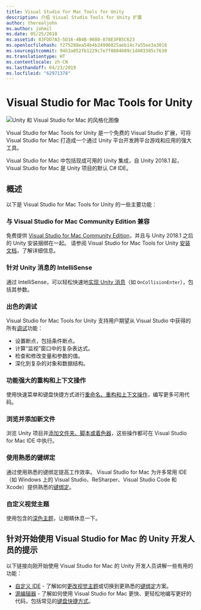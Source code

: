 ```yaml
---
title: Visual Studio for Mac Tools for Unity
description: 介绍 Visual Studio Tools for Unity 扩展
author: therealjohn
ms.author: johmil
ms.date: 05/25/2018
ms.assetid: 83FDD7A3-5D16-4B4B-9080-078E3FB5C623
ms.openlocfilehash: f275288ea54b4b24996825aeb14c7a55ee3a3018
ms.sourcegitcommit: 94b3a052fb1229c7e7f8804b09c1d403385c7630
ms.translationtype: HT
ms.contentlocale: zh-CN
ms.lasthandoff: 04/23/2019
ms.locfileid: "62971378"
---
```

# <a name="visual-studio-for-mac-tools-for-unity"></a>Visual Studio for Mac Tools for Unity

![Unity 和 Visual Studio for Mac 的风格化图像](media/vsmac-tools-unity-image1.png)

Visual Studio for Mac Tools for Unity 是一个免费的 Visual Studio 扩展，可将 Visual Studio for Mac 打造成一个通过 Unity 平台开发跨平台游戏和应用的强大工具。

Visual Studio for Mac 中包括现成可用的 Unity 集成，自 Unity 2018.1 起，Visual Studio for Mac 是 Unity 项目的默认 C# IDE。

## <a name="overview"></a>概述

以下是 Visual Studio for Mac Tools for Unity 的一些主要功能：

### <a name="compatible-with-visual-studio-for-mac-community-edition"></a>与 Visual Studio for Mac Community Edition 兼容

免费提供 [Visual Studio for Mac Community Edition](https://visualstudio.microsoft.com/)，并且与 Unity 2018.1 之后的 Unity 安装捆绑在一起。 请参阅 Visual Studio for Mac Tools for Unity [安装文档](setup-vsmac-tools-unity.md)，了解详细信息。

### <a name="intellisense-for-unity-messages"></a>针对 Unity 消息的 IntelliSense

通过 IntelliSense，可以轻松快速地[实现 Unity 消息](using-vsmac-tools-unity.md#intellisense-for-unity-messages)（如 `OnCollisionEnter`），包括其参数。

### <a name="superior-debugging"></a>出色的调试

Visual Studio for Mac Tools for Unity 支持用户期望从 Visual Studio 中获得的所有[调试](using-vsmac-tools-unity.md#unity-debugging)功能：

* 设置断点，包括条件断点。
* 计算“监视”窗口中的复杂表达式。
* 检查和修改变量和参数的值。
* 深化到复杂的对象和数据结构。

### <a name="powerful-refactoring-and-context-actions"></a>功能强大的重构和上下文操作

使用快速菜单和键盘快捷方式进行[重命名、重构和上下文操作](refactoring.md)，编写更多可用代码。

### <a name="browse-and-add-new-files"></a>浏览并添加新文件

浏览 Unity 项目并[添加文件夹、脚本或着色器](using-vsmac-tools-unity.md#adding-new-unity-files-and-folders)，这些操作都可在 Visual Studio for Mac IDE 中执行。

### <a name="use-familiar-key-bindings"></a>使用熟悉的键绑定

通过使用熟悉的键绑定提高工作效率。 Visual Studio for Mac 为许多常用 IDE（如 Windows 上的 Visual Studio、ReSharper、Visual Studio Code 和 Xcode）提供熟悉的[键绑定](customizing-the-ide.md)。

### <a name="customize-the-visual-theme"></a>自定义视觉主题

使用包含的[深色主题](customizing-the-ide.md)，让眼睛休息一下。

## <a name="tips-for-unity-developers-getting-started-with-visual-studio-for-mac"></a>针对开始使用 Visual Studio for Mac 的 Unity 开发人员的提示

以下链接向刚开始使用 Visual Studio for Mac 的 Unity 开发人员讲解一些有用的功能：

* [自定义 IDE](customizing-the-ide.md) - 了解如何[更改视觉主题](customizing-the-ide.md#dark-theme)或切换到更熟悉的[键绑定](customizing-the-ide.md#key-bindings)方案。
* [源编辑器](source-editor.md) - 了解如何使用 Visual Studio for Mac 更快、更轻松地编写更好的代码，包括常见的[键盘快捷方式](keyboard-shortcuts.md)。
